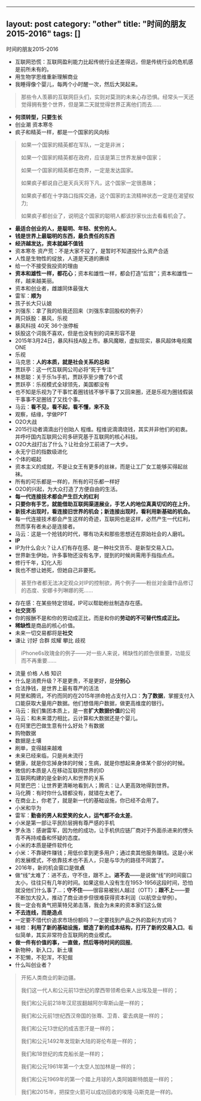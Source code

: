 ﻿---

layout:		post
category:	"other"
title:		"时间的朋友2015-2016"
tags:		[]
---

时间的朋友2015-2016



- 互联网恐慌：互联网盈利能力比起传统行业还差得远，但是传统行业的危机感是前所未有的。
- 用生物学思维重新理解商业
- 我睡得像个婴儿，每两个小时醒一次，然后大哭起来。

> 那些令人羡慕的互联网巨头们，实则对莫测的未来心存恐惧。经常头一天还觉得拥有整个世界，但是第二天就觉得世界正离他们而去……

- **何须转型，只要生长**
- 创业潮 资本寒冬
- 疯子和精英一样，都是一个国家的风向标

> 如果一个国家的精英都在军队，一定是非洲；
>
> 如果一个国家的精英都在政府，应该是第三世界发展中国家；
>
> 如果一个国家的精英都在商界，一定是发达国家。
>
> 如果疯子都说自己是天兵天将下凡，这个国家一定很愚昧；
>
> 如果疯子都在十字路口指挥交通，这个国家的主流精神状态一定是在渴望权力;
>
> 如果疯子都创业了，说明这个国家的聪明人都该抄家伙出去看看机会了。
>

- **最适合创业的人，是聪明、年轻、贫穷的人**。
- **钱是世界上最聪明的东西，最负责任的东西**
- **经济越发达，资本就越不值钱**
- 资本寒冬 资产荒：不是大家不投了，是暂时不知道投什么资产合适
- 人性是生物性的绽放，人道是天道的赓续
- 给一个不接受我投资的理由
- **资本和雄性一样，都花心**；资本和雄性一样，都会打造“后宫”；资本和雄性一样，越来越美丽。
- 资本和创业者，雌雄同体最强大
- 雷军：**顺为**
- 孩子长大只认娘
- 刘强东：拿了我的给我还回来（刘强东拿回股权的例子）
- 两只妖股：暴风，乐视
- 暴风科技 40天 36个涨停板
- 妖股这个词我不喜欢，但是也没有别的词来形容不是
- 2015年3月24日，暴风科技A股上市。暴风魔眼，虚拟现实，暴风超体电视魔ONE
- 乐视
- 马克思：**人的本质，就是社会关系的总和**
- 贾跃亭：这一代互联网公司必将“死于专注”
- 林思聪：关于乐1s手机，贾跃亭至少撒了6个谎
- 贾跃亭：乐视模式全球领先，美国都没有
- 也不知是乐视为了干事忙着圈钱钱不够干事了又回来圈，还是乐视为圈钱假装干事事不足圈钱了又找个事。
- 马云：**看不见，看不起，看不懂，来不及**
- 观察，结缘，学做PPT
- O2O大战
- 2015行动者滴滴出行创始人 程维。程维说滴滴烧钱，其实并非他们的初衷。并呼吁国内互联网公司多研究基于互联网的核心科技。
- O2O大战打出了什么？让社会分工前进了一大步。
- 永无宁日的指数级进化
- 个体的崛起
- 资本主义的成就，不是让女王有更多的丝袜，而是让工厂女工能够买得起丝袜。
- 所有的可乐都是一样的，所有的可乐都一样好
- O2O的兴起，为大众打造了方便自由的生活。
- **每一代连接技术都会产生巨大的红利**
- **只要你有手艺，就能借助互联网渠道展业，手艺人的地位真真切切的在上升**。
- **新技术出现时，看连接旧世界的机会；新连接出现时，看利用新基础的机会。**
- 每一代连接技术都会产生这样的奇迹，互联网也是这样，必然产生一代红利，然而享有者未必是连接者。
- 马云：这是一个抢钱的时代，哪有功夫和那些思想还在原始社会的人磨叽。
- **IP**
- IP为什么会火？让人们有存在感、是一种社交货币、是新型交易入口。
- 世界新生伊始，许多事物还没有名字，提到的时候尚需用手指指点点。
- 修行千年，幻化人形
- 我也不想让她死，但她自己非要死。

> 甚至作者都无法决定观众对IP的控制欲，两个例子——粉丝对金庸作品修订的态度、安娜卡列琳娜的死……

- 存在感：在某些特定领域，IP可以帮助粉丝制造存在感。
- **社交货币**
- 你的报酬不是和你的劳动成正比，而是和你的**劳动的不可替代性成正比。**
- **稀缺性**是商品的核心价值。
- 未来一切交易都将是**社交**
- 谦让 讨好 合群 炫耀 攀比 歧视

> iPhone6s玫瑰金的例子——对一些人来说，稀缺性的颜色很重要，功能反而不再重要……

- 流量 价格 人格 知识
- 什么是消费升级？不是更贵，不是更好，是**分别心**
- 合法挣钱，是世界上最有尊严的活法
- 阿里和腾讯，不约而同的在2015年拼命抢占支付入口：**为了数据**，掌握支付入口能获取大量用户数据。他们想借用户数据，做更高维度的银行。
- 马云：我们集团本质上，是一套**扩大数据价值**的公司
- 马云：和未来潜力相比，云计算和大数据还是个婴儿。
- 在阿里巴巴做生意有什么好处？有数据
- 购物数据
- 数据是土壤
- 刷单，变得越来越难
- 未来已经来临，只是尚未流行
- 健康，就是你忘掉身体的时候；生病，就是你想起来身体某个部分的时候。
- 微信的本质是人在移动互联网世界的ID
- 互联网构建的是全新的人和世界的关系
- 阿里巴巴：让世界更清晰地看到人；腾讯：让人更高效地得到世界。
- 马化腾：有时你什么错都没有，就错在太老了。
- 在商业上，你老了，就是新一代的基础设施，你已经不会用了。
- 小米和华为
- 雷军：**勤奋的男人和爱笑的女人，运气都不会太差**。
- 小米是第一部让平民阶层拥有尊严感的手机
- 罗永浩：感谢雷军，因为他的成功，让手机供应链厂商对于外面杀进来的愣头青不再持戒备和怀疑的态度。
- 小米的本质是硬件软件化
- 小米：不靠硬件赚钱；用低价拿到更多用户；通过卖其他服务赚钱。这是小米的发展模式，不依靠技术也不丢人，只是与华为的路径不同罢了。
- 2016年，新的机会窗口是做**点**
- 做“线”太难了：进不去，守不住，跟不上。**进不去**——是说做“线”的时间窗口太小，往往只有几年的时间。如果这些人没有生在1953-1956这段时间，恐怕就没他们什么事了…；**守不住**——很容易被别人越过（OTT）；**跟不上**——要不断加大投入，推动了商业进步但很难获得资本利润（以航空业举例）。
- 我一定会有勇气把莱特兄弟击落，我会为未来的资本家们这么做
- **不去连线，而是造点**
- 一定要不惜代价追求市场份额吗？一定要找到产品之外的盈利方式吗？
- 褚橙：**利用了新的基础设施，塑造了新的成本结构，打开了新的交易入口**。看似简单，其实非常符合互联网的商业模式。
- **做一件有价值的事，一直做，然后等待时间的回报**。
- 新物种，新入口，新土壤
- 不犯懒，不犯浑，不犯倔
- 什么叫创业者？

> 开拓人类商业的新边疆。
>
> 我们这一代人和公元前13世纪的摩西带领希伯来人出埃及是一样的；
>
> 我们和公元前218年汉尼拔翻越阿尔卑斯山是一样的；
>
> 我们和公元前1世纪西汉帝国的张骞、卫青、霍去病是一样的；
>
> 我们和公元13世纪的成吉思汗是一样的；
>
> 我们和公元1492年发现新大陆的哥伦布是一样的；
>
> 我们和18世纪的库克船长是一样的；
>
> 我们和公元1961年第一个太空人加加林是一样的；
>
> 我们和公元1969年的第一个踏上月球的人类阿姆斯特朗是一样的；
>
> 我们和2015年，把探空火箭可以成功回收的埃隆·马斯克是一样的。